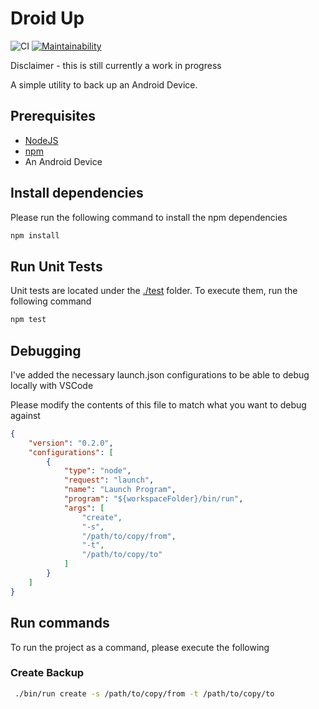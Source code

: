 # Droid Up

![CI](https://github.com/scott-the-programmer/droid-up/workflows/CI/badge.svg)
[![Maintainability](https://api.codeclimate.com/v1/badges/ef0daf22a7e958c82ba6/maintainability)](https://codeclimate.com/github/scott-the-programmer/droid-up/maintainability)

Disclaimer - this is still currently a work in progress

A simple utility to back up an Android Device.

## Prerequisites

* [NodeJS](https://nodejs.org/en/download/) 
* [npm](https://www.npmjs.com/get-npm)
* An Android Device


## Install dependencies

Please run the following command to install the npm dependencies

```bash
npm install
```


## Run Unit Tests

Unit tests are located under the [./test](./test) folder. To execute them, run the following command

```bash
npm test
```

## Debugging 

I've added the necessary launch.json configurations to be able to debug locally with VSCode

Please modify the contents of this file to match what you want to debug against

```json
{
    "version": "0.2.0",
    "configurations": [
        {
            "type": "node",
            "request": "launch",
            "name": "Launch Program",
            "program": "${workspaceFolder}/bin/run",
            "args": [
                "create",
                "-s",
                "/path/to/copy/from",
                "-t",
                "/path/to/copy/to"
            ]
        }
    ]
}
```

## Run commands

To run the project as a command, please execute the following

### Create Backup

```bash
 ./bin/run create -s /path/to/copy/from -t /path/to/copy/to
```